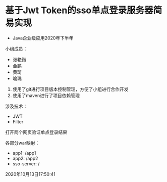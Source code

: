 # 基于Jwt Token的sso单点登录服务器简易实现

- Java企业级应用2020年下半年

小组成员：

- 张艳锴
- 金鹏
- 黄琦
- 喻璐

1. 使用了git进行项目版本控制管理，方便了小组进行合作开发
2. 使用了maven进行了项目依赖管理


涉及技术：
- JWT
- Filter

打开两个网页验证单点登录结果

各部分war映射：

- app1: /app1
- app2: /app2
- sso-server: /

2020年10月13日17:50:41